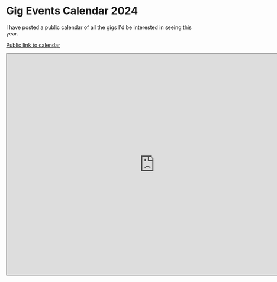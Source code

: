 # Gig Events Calendar 2024

I have posted a public calendar of all the gigs I'd be interested in seeing this year.

[Public link to calendar](https://calendar.google.com/calendar/embed?src=dimeskiad%40gmail.com&ctz=Australia%2FBrisbane)

<iframe src="https://calendar.google.com/calendar/embed?height=600&wkst=1&ctz=Australia%2FBrisbane&bgcolor=%23616161&showTitle=0&src=ZGltZXNraWFkQGdtYWlsLmNvbQ&color=%23039BE5" style="border:solid 1px #777" width="800" height="600" frameborder="0" scrolling="no"></iframe>
